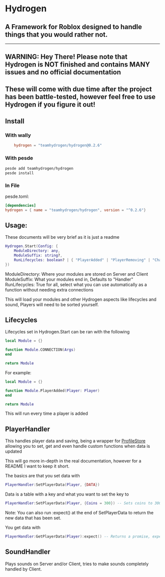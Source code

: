 # Hydrogen

## A Framework for Roblox designed to handle things that you would rather not.

---

## WARNING: Hey There! Please note that Hydrogen is NOT finished and contains MANY issues and no official documentation

## These will come with due time after the project has been battle-tested, however feel free to use Hydrogen if you figure it out!

## Install

### With wally

```toml
	hydrogen = "teamhydrogen/hydrogen@0.2.6"
```

### With pesde

```sh
pesde add teamhydrogen/hydrogen
pesde install
```

### In File

pesde.toml:

```toml
[dependencies]
hydrogen = { name = "teamhydrogen/hydrogen", version = "^0.2.6"}
```

## Usage:

These documents will be very brief as it is just a readme

```lua
Hydrogen.Start(Config: {
	ModuleDirectory: any,
	ModuleSuffix: string?,
	RunLifecycles: boolean? | { "PlayerAdded" | "PlayerRemoving" | "CharacterAdded" | "Heartbeat" | "RenderStepped" }?,
})
```

ModuleDirectory: Where your modules are stored on Server and Client
ModuleSuffix: What your modules end in, Defaults to "Handler"
RunLifecycles: True for all, select what you can use automatically as a function without needing extra connections

This will load your modules and other Hydrogen aspects like lifecycles and sound, Players will need to be sorted yourself.

## Lifecycles

Lifecycles set in Hydrogen.Start can be ran with the following

```lua
local Module = {}

function Module.CONNECTION(Args)
end

return Module
```

For example:

```lua
local Module = {}

function Module.PlayerAdded(Player: Player)
end

return Module
```

This will run every time a player is added

## PlayerHandler

This handles player data and saving, being a wrapper for [ProfileStore](https://devforum.roblox.com/t/profilestore-save-your-player-data-easy-datastore-module/3190543) allowing you to set, get and even handle custom functions when data is updated

This will go more in-depth in the real documentation, however for a README I want to keep it short.

The basics are that you set data with

```lua
PlayerHandler:SetPlayerData(Player, {DATA})
```

Data is a table with a key and what you want to set the key to

```lua
PlayerHandler:SetPlayerData(Player, {Coins = 300}) -- Sets coins to 300
```

Note: You can also run :expect() at the end of SetPlayerData to return the new data that has been set.

You get data with

```lua
PlayerHandler:GetPlayerData(Player):expect() -- Returns a promise, expect being most likely what you would want
```

## SoundHandler

Plays sounds on Server and/or Client, tries to make sounds completely handled by Client.
